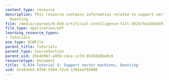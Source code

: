 ```yaml
---
content_type: resource
description: This resource contains information related to support vector machines,
  boosting.
file: /media/courses/6-034-artificial-intelligence-fall-2010/5e183eb597b85504f2cd1391eaf92008_MIT6_034F10_tutor05.pdf
file_type: application/pdf
learning_resource_types:
- Tutorials
ocw_type: OCWFile
parent_title: Tutorials
parent_type: CourseSection
parent_uid: 25b4d967-a959-c4ce-cc7d-0545026be8c6
resourcetype: Document
title: '6.034 Tutorial 5: Support vector machines, boosting'
uid: 5e183eb5-97b8-5504-f2cd-1391eaf92008
---
```

